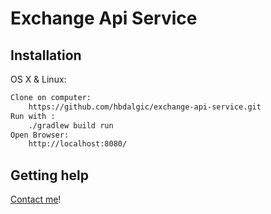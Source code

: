 # Exchange Api Service

## Installation

OS X & Linux:

```sh
Clone on computer:
    https://github.com/hbdalgic/exchange-api-service.git
Run with : 
    ./gradlew build run
Open Browser:
    http://localhost:8080/
```

## Getting help ##

[Contact me](mailto:huseyinberkandalgic@gmail.com)!

